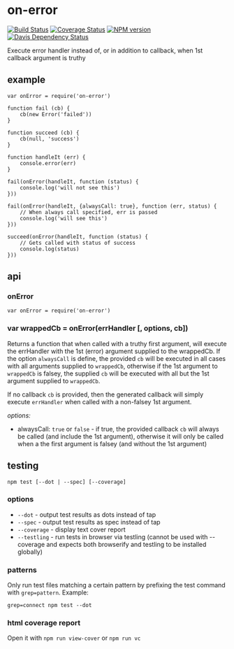 # on-error

[![Build Status](https://travis-ci.org/jasonpincin/on-error.svg?branch=master)](https://travis-ci.org/jasonpincin/on-error)
[![Coverage Status](https://coveralls.io/repos/jasonpincin/on-error/badge.png?branch=master)](https://coveralls.io/r/jasonpincin/on-error?branch=master)
[![NPM version](https://badge.fury.io/js/on-error.png)](http://badge.fury.io/js/on-error)
[![Davis Dependency Status](https://david-dm.org/jasonpincin/on-error.png)](https://david-dm.org/jasonpincin/on-error)

Execute error handler instead of, or in addition to callback, when 1st callback argument is truthy

## example

```
var onError = require('on-error')

function fail (cb) {
    cb(new Error('failed'))
}

function succeed (cb) {
    cb(null, 'success')
}

function handleIt (err) {
    console.error(err)
}

fail(onError(handleIt, function (status) {
    console.log('will not see this')
}))

fail(onError(handleIt, {alwaysCall: true}, function (err, status) {
    // When always call specified, err is passed
    console.log('will see this')
}))

succeed(onError(handleIt, function (status) {
    // Gets called with status of success
    console.log(status)
}))
```

## api

### onError

`var onError = require('on-error')`

### var wrappedCb = onError(errHandler [, options, cb])

Returns a function that when called with a truthy first argument, will execute the errHandler
with the 1st (error) argument supplied to the wrappedCb. If the option `alwaysCall` is define, 
the provided `cb` will be executed in all cases with all arguments supplied to `wrappedCb`, otherwise 
if the 1st argument to `wrappedCb` is falsey, the supplied `cb` will be executed with all but the 
1st argument supplied to `wrappedCb`.

If no callback `cb` is provided, then the generated callback will simply execute `errHandler` when 
called with a non-falsey 1st argument.

*options:*
- alwaysCall: `true` or `false` - if true, the provided callback `cb` will always be called (and include 
  the 1st argument), otherwise it will only be called when a the first argument is falsey (and without the 
  1st argument)


## testing

`npm test [--dot | --spec] [--coverage]`

### options

* `--dot` - output test results as dots instead of tap
* `--spec` - output test results as spec instead of tap
* `--coverage` - display text cover report
* `--testling` - run tests in browser via testling (cannot be used with --coverage and 
  expects both browserify and testling to be installed globally)
  

### patterns

Only run test files matching a certain pattern by prefixing the 
test command with `grep=pattern`. Example:

```
grep=connect npm test --dot
```

### html coverage report

Open it with `npm run view-cover` or `npm run vc`
